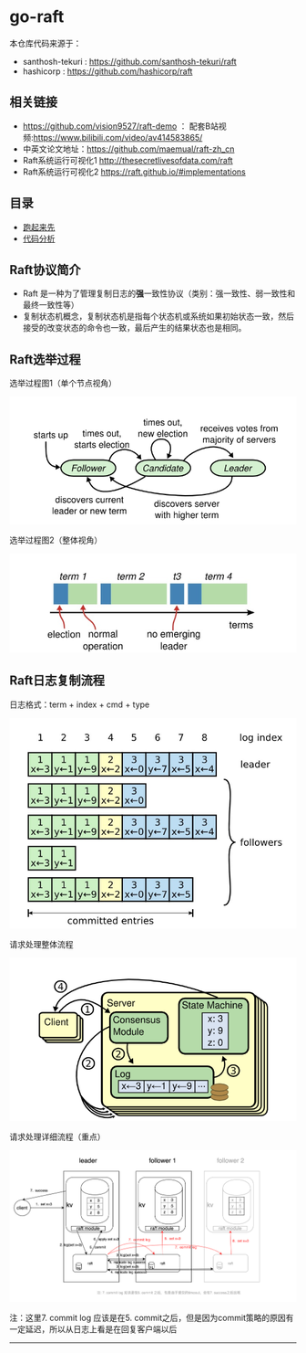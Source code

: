 # go-raft

本仓库代码来源于：

* santhosh-tekuri : <https://github.com/santhosh-tekuri/raft>
* hashicorp : <https://github.com/hashicorp/raft>

## 相关链接

* <https://github.com/vision9527/raft-demo> ： 配套B站视频:<https://www.bilibili.com/video/av414583865/>
* 中英文论文地址：<https://github.com/maemual/raft-zh_cn>
* Raft系统运行可视化1 <http://thesecretlivesofdata.com/raft>
* Raft系统运行可视化2 <https://raft.github.io/#implementations>

## 目录


* [跑起来先](docs/跑起来先.md)
* [代码分析](docs/代码分析.md)


## Raft协议简介

* Raft 是一种为了管理复制日志的**强**一致性协议（类别：强一致性、弱一致性和最终一致性等）
* 复制状态机概念，复制状态机是指每个状态机或系统如果初始状态一致，然后接受的改变状态的命令也一致，最后产生的结果状态也是相同。


## Raft选举过程

选举过程图1（单个节点视角）

![20210826_204136_20](image/20210826_204136_20.png)

选举过程图2（整体视角）

![20210826_204148_63](image/20210826_204148_63.png)

## Raft日志复制流程

日志格式：term + index + cmd + type

![20210826_204217_77](image/20210826_204217_77.png)

请求处理整体流程

![20210826_204223_23](image/20210826_204223_23.png)

请求处理详细流程（重点）

![20210826_204228_51](image/20210826_204228_51.png)

注：这里7. commit log 应该是在5. commit之后，但是因为commit策略的原因有一定延迟，所以从日志上看是在回复客户端以后








---
